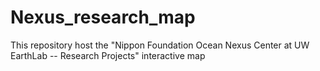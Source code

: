 # Nexus_research_map
This repository host the "Nippon Foundation Ocean Nexus Center at UW EarthLab -- Research Projects" interactive map 
